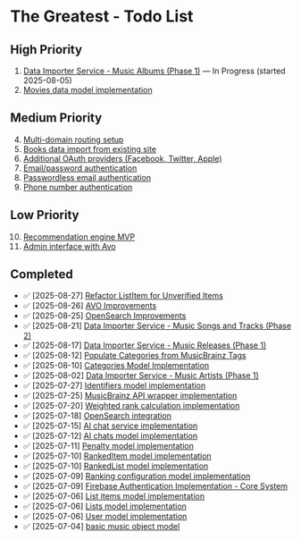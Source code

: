 # The Greatest - Todo List

## High Priority
1. [Data Importer Service - Music Albums (Phase 1)](todos/019-import-albums.md) — In Progress (started 2025-08-05)
2. [Movies data model implementation](todos/002-movies-object-model.md)

## Medium Priority
4. [Multi-domain routing setup](todos/001-multi-domain-routing.md)
5. [Books data import from existing site](todos/002-books-data-import.md)
6. [Additional OAuth providers (Facebook, Twitter, Apple)](todos/007-authentication.md)
7. [Email/password authentication](todos/007-authentication.md)
8. [Passwordless email authentication](todos/007-authentication.md)
9. [Phone number authentication](todos/007-authentication.md)

## Low Priority
10. [Recommendation engine MVP](todos/004-recommendation-engine.md)
11. [Admin interface with Avo](todos/007-admin-interface.md)

## Completed
- ✅ [2025-08-27] [Refactor ListItem for Unverified Items](todos/026-refactor-list-item.md)
- ✅ [2025-08-26] [AVO Improvements](todos/025-avo-improvements.md)
- ✅ [2025-08-25] [OpenSearch Improvements](todos/024-opensearch-improvements.md)
- ✅ [2025-08-21] [Data Importer Service - Music Songs and Tracks (Phase 2)](todos/023-import-songs-and-tracks.md)
- ✅ [2025-08-17] [Data Importer Service - Music Releases (Phase 1)](todos/022-import-releases.md)
- ✅ [2025-08-12] [Populate Categories from MusicBrainz Tags](todos/021-populate-categories-music.md)
- ✅ [2025-08-10] [Categories Model Implementation](todos/020-categories.md)
- ✅ [2025-08-02] [Data Importer Service - Music Artists (Phase 1)](todos/018-import-artists.md)
- ✅ [2025-07-27] [Identifiers model implementation](todos/017-identifiers.md)
- ✅ [2025-07-25] [MusicBrainz API wrapper implementation](todos/016-musicbrainz-api.md)
- ✅ [2025-07-20] [Weighted rank calculation implementation](todos/015-weighted-rank.md)
- ✅ [2025-07-18] [OpenSearch integration](todos/014-opensearch-integration.md)
- ✅ [2025-07-15] [AI chat service implementation](todos/013-ai-chat-service.md)
- ✅ [2025-07-12] [AI chats model implementation](todos/012-ai-chats-model.md)
- ✅ [2025-07-11] [Penalty model implementation](todos/011-penalty-model.md)
- ✅ [2025-07-10] [RankedItem model implementation](todos/010-ranked-item-model.md)
- ✅ [2025-07-10] [RankedList model implementation](todos/009-ranked-list-model.md)
- ✅ [2025-07-09] [Ranking configuration model implementation](todos/008-ranking-configuration-model.md)
- ✅ [2025-07-09] [Firebase Authentication Implementation - Core System](todos/007-authentication.md)
- ✅ [2025-07-06] [List items model implementation](todos/005-list-items-model.md)
- ✅ [2025-07-06] [Lists model implementation](todos/004-lists-model.md)
- ✅ [2025-07-06] [User model implementation](todos/006-user-model.md)
- ✅ [2025-07-04] [basic music object model](todos/001-music-object-model.md)
